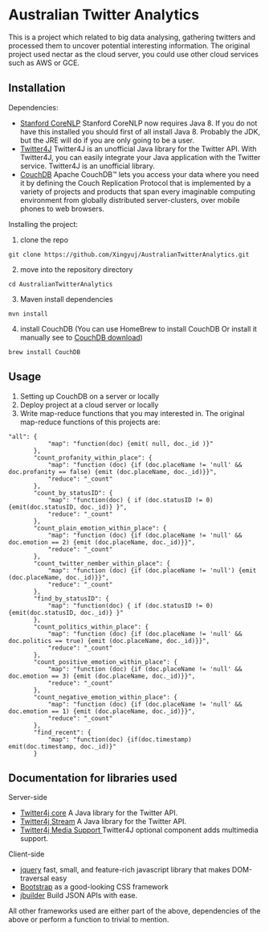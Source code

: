 # Australian Twitter Analytics
This is a project which related to big data analysing, gathering twitters and processed them to uncover potential interesting information. The original project used nectar as the cloud server, you could use other cloud services such as AWS or GCE.

## Installation

Dependencies:
- [Stanford CoreNLP](http://stanfordnlp.github.io/CoreNLP/download.html)
Stanford CoreNLP now requires Java 8. If you do not have this installed you should first of all install Java 8. Probably the JDK, but the JRE will do if you are only going to be a user.
- [Twitter4J](http://twitter4j.org/en/index.html)
Twitter4J is an unofficial Java library for the Twitter API. With Twitter4J, you can easily integrate your Java application with the Twitter service. Twitter4J is an unofficial library.
- [CouchDB](http://couchdb.apache.org/)
Apache CouchDB™ lets you access your data where you need it by defining the Couch Replication Protocol that is implemented by a variety of projects and products that span every imaginable computing environment from globally distributed server-clusters, over mobile phones to web browsers.

Installing the project:

1. clone the repo

 ```
git clone https://github.com/Xingyuj/AustralianTwitterAnalytics.git
```
2. move into the repository directory
           
 ```
cd AustralianTwitterAnalytics
```
3. Maven install dependencies
           
 ```
mvn install
```
4. install CouchDB
(You can use HomeBrew to install CouchDB Or install it manually see to [CouchDB download](http://docs.couchdb.org/en/2.0.0/install/index.html))
           
 ```
brew install CouchDB
```

## Usage

1. Setting up CouchDB on a server or locally
2. Deploy project at a cloud server or locally
3. Write map-reduce functions that you may interested in.
The original map-reduce functions of this projects are:
```
"all": {
           "map": "function(doc) {emit( null, doc._id )}"
       },
       "count_profanity_within_place": {
           "map": "function (doc) {if (doc.placeName != 'null' && doc.profanity == false) {emit (doc.placeName, doc._id)}}",
           "reduce": "_count"
       },
       "count_by_statusID": {
           "map": "function(doc) { if (doc.statusID != 0) {emit(doc.statusID, doc._id)} }",
           "reduce": "_count"
       },
       "count_plain_emotion_within_place": {
           "map": "function (doc) {if (doc.placeName != 'null' && doc.emotion == 2) {emit (doc.placeName, doc._id)}}",
           "reduce": "_count"
       },
       "count_twitter_nember_within_place": {
           "map": "function (doc) {if (doc.placeName != 'null') {emit (doc.placeName, doc._id)}}",
           "reduce": "_count"
       },
       "find_by_statusID": {
           "map": "function(doc) { if (doc.statusID != 0) {emit(doc.statusID, doc._id)} }"
       },
       "count_politics_within_place": {
           "map": "function (doc) {if (doc.placeName != 'null' && doc.politics == true) {emit (doc.placeName, doc._id)}}",
           "reduce": "_count"
       },
       "count_positive_emotion_within_place": {
           "map": "function (doc) {if (doc.placeName != 'null' && doc.emotion == 3) {emit (doc.placeName, doc._id)}}",
           "reduce": "_count"
       },
       "count_negative_emotion_within_place": {
           "map": "function (doc) {if (doc.placeName != 'null' && doc.emotion == 1) {emit (doc.placeName, doc._id)}}",
           "reduce": "_count"
       },
       "find_recent": {
           "map": "function(doc) {if(doc.timestamp) emit(doc.timestamp, doc._id)}"
       }
```


## Documentation for libraries used
Server-side

- [Twitter4j core](https://mvnrepository.com/artifact/org.twitter4j/twitter4j-core)  A Java library for the Twitter API.
- [Twitter4j Stream](https://mvnrepository.com/artifact/org.twitter4j/twitter4j-stream)  A Java library for the Twitter API.
- [Twitter4j Media Support ](https://mvnrepository.com/artifact/org.twitter4j/twitter4j-media-support/4.0.4)Twitter4J optional component adds multimedia support.

Client-side

- [jquery](http://jquery.com/) fast, small, and feature-rich javascript library that makes DOM-traversal easy
- [Bootstrap](http://getbootstrap.com/) as a good-looking CSS framework
- [jbuilder](https://github.com/rails/jbuilder) Build JSON APIs with ease.

All other frameworks used are either part of the above, dependencies of the above or perform a function to trivial to mention.
